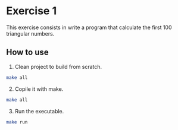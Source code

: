 # Exercise 1
This exercise consists in write a program that calculate the first 100 triangular numbers.

## How to use
1. Clean project to build from scratch.
  ```sh
  make all 
  ```
2. Copile it with make.
  ```sh
  make all 
  ```
3. Run the executable.
  ```sh
  make run 
  ```